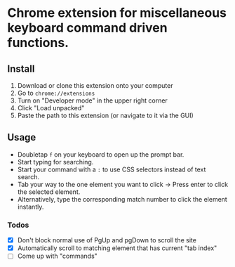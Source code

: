 # Chrome extension for miscellaneous keyboard command driven functions.

## Install
1. Download or clone this extension onto your computer
2. Go to `chrome://extensions`
3. Turn on "Developer mode" in the upper right corner
4. Click "Load unpacked"
5. Paste the path to this extension (or navigate to it via the GUI)

## Usage
* Doubletap `f` on your keyboard to open up the prompt bar.
* Start typing for searching.
* Start your command with a `:` to use CSS selectors instead of text search.
* Tab your way to the one element you want to click -> Press enter to click the selected element.
* Alternatively, type the corresponding match number to click the element instantly.

### Todos
- [x] Don't block normal use of PgUp and pgDown to scroll the site
- [x] Automatically scroll to matching element that has current "tab index"
- [ ] Come up with "commands"

